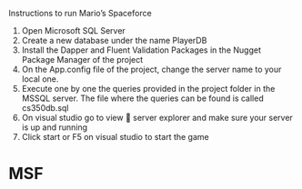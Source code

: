 Instructions to run Mario’s Spaceforce

1.	Open Microsoft SQL Server
2.	Create a new database under the name PlayerDB
3.	Install the Dapper and Fluent Validation Packages in the Nugget Package Manager of the project
4.	On the App.config file of the project, change the server name to your local one. 
5.	Execute one by one the queries provided in the project folder in the MSSQL server. The file where the queries can be found is called cs350db.sql
6.	On visual studio go to view  server explorer and make sure your server is up and running
7.	Click start or F5 on visual studio to start the game
# MSF
 
